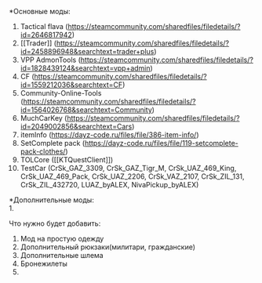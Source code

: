 *Основные моды:
1. Tactical flava (https://steamcommunity.com/sharedfiles/filedetails/?id=2646817942) 
2. [[Trader]]  (https://steamcommunity.com/sharedfiles/filedetails/?id=2458896948&searchtext=trader+plus)
3. VPP AdmonTools (https://steamcommunity.com/sharedfiles/filedetails/?id=1828439124&searchtext=vpp+admin)
4. CF (https://steamcommunity.com/sharedfiles/filedetails/?id=1559212036&searchtext=CF)
5. Community-Online-Tools (https://steamcommunity.com/sharedfiles/filedetails/?id=1564026768&searchtext=Community)
6. MuchCarKey (https://steamcommunity.com/sharedfiles/filedetails/?id=2049002856&searchtext=Cars)
7. itemInfo (https://dayz-code.ru/files/file/386-item-info/)
8. SetComplete pack (https://dayz-code.ru/files/file/119-setcomplete-pack-clothes/)
9. TOLCore ([[KTQuestClient]])
10. TestCar (CrSk_GAZ_3309, CrSk_GAZ_Tigr_M, CrSk_UAZ_469_King, CrSk_UAZ_469_Pack, CrSk_UAZ_2206, CrSk_VAZ_2107, CrSk_ZIL_131, CrSk_ZIL_432720, LUAZ_byALEX, NivaPickup_byALEX)

*Дополнительные моды:\
1. 




Что нужно будет добавить:
1.  Мод на простую одежду
2. Дополнительный рюкзаки(милитари, гражданские)
3. Дополнительные шлема
4. Бронежилеты
5. 
